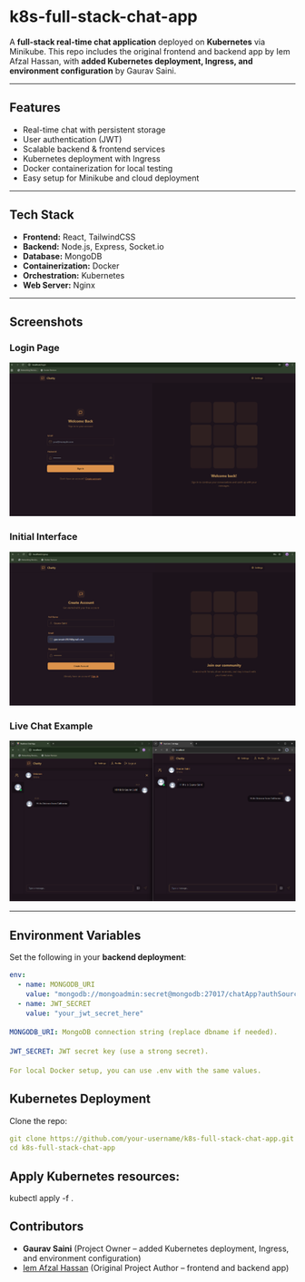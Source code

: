 # k8s-full-stack-chat-app

A **full-stack real-time chat application** deployed on **Kubernetes** via Minikube. This repo includes the original frontend and backend app by Iem Afzal Hassan, with **added Kubernetes deployment, Ingress, and environment configuration** by Gaurav Saini.

---

## Features
- Real-time chat with persistent storage
- User authentication (JWT)
- Scalable backend & frontend services
- Kubernetes deployment with Ingress
- Docker containerization for local testing
- Easy setup for Minikube and cloud deployment

---

## Tech Stack
- **Frontend:** React, TailwindCSS  
- **Backend:** Node.js, Express, Socket.io  
- **Database:** MongoDB  
- **Containerization:** Docker  
- **Orchestration:** Kubernetes  
- **Web Server:** Nginx  

---

## Screenshots

### Login Page
![Login Page](https://github.com/Unicron-2028/k8s-project-full-stack-chat-app/blob/main/images/Screenshot%202025-08-25%20005623.png?raw=true)

### Initial Interface
![Initial Interface](https://github.com/Unicron-2028/k8s-project-full-stack-chat-app/blob/main/images/Screenshot%202025-08-25%20011910.png?raw=true)

### Live Chat Example
![Live Chat](https://github.com/Unicron-2028/k8s-project-full-stack-chat-app/blob/main/images/Screenshot%202025-08-25%20012211.png?raw=true)


---

## Environment Variables

Set the following in your **backend deployment**:

```yaml
env:
  - name: MONGODB_URI
    value: "mongodb://mongoadmin:secret@mongodb:27017/chatApp?authSource=admin"
  - name: JWT_SECRET
    value: "your_jwt_secret_here"

MONGODB_URI: MongoDB connection string (replace dbname if needed).

JWT_SECRET: JWT secret key (use a strong secret).

For local Docker setup, you can use .env with the same values.
```

## Kubernetes Deployment

Clone the repo:

```yaml
git clone https://github.com/your-username/k8s-full-stack-chat-app.git
cd k8s-full-stack-chat-app
```

## Apply Kubernetes resources:
kubectl apply -f .

## Contributors

- **Gaurav Saini** (Project Owner – added Kubernetes deployment, Ingress, and environment configuration)  
- [Iem Afzal Hassan](https://github.com/iemafzalhassan) (Original Project Author – frontend and backend app)
